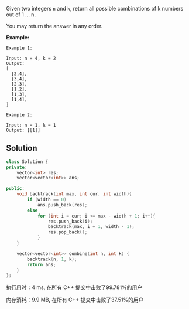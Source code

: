 Given two integers `n` and `k`, return all possible combinations of k numbers out of 1 ... n.

You may return the answer in any order.



**Example:**

```
Example 1:

Input: n = 4, k = 2
Output:
[
  [2,4],
  [3,4],
  [2,3],
  [1,2],
  [1,3],
  [1,4],
]

Example 2:

Input: n = 1, k = 1
Output: [[1]]
```

## Solution


```c++
class Solution {
private:
    vector<int> res;
    vector<vector<int>> ans;

public:
    void backtrack(int max, int cur, int width){
        if (width == 0) 
            ans.push_back(res);
        else
            for (int i = cur; i <= max - width + 1; i++){
                res.push_back(i);
                backtrack(max, i + 1, width - 1);
                res.pop_back();
            }
    }

    vector<vector<int>> combine(int n, int k) {
        backtrack(n, 1, k);
        return ans;
    }
};
```

执行用时：4 ms, 在所有 C++ 提交中击败了99.781%的用户

内存消耗：9.9 MB, 在所有 C++ 提交中击败了37.51%的用户
